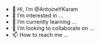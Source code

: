 - 👋 Hi, I’m @AntoineYKaram
- 👀 I’m interested in ...
- 🌱 I’m currently learning ...
- 💞️ I’m looking to collaborate on ...
- 📫 How to reach me ...

<!---
AntoineYKaram/AntoineYKaram is a ✨ special ✨ repository because its `README.md` (this file) appears on your GitHub profile.
You can click the Preview link to take a look at your changes.
--->
